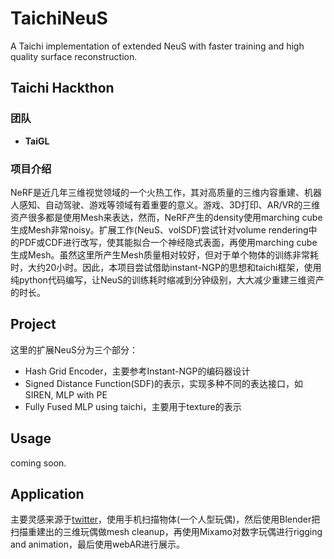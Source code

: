 # TaichiNeuS

A Taichi implementation of extended NeuS with faster training and high quality surface reconstruction.  <br>



## Taichi Hackthon

### 团队

* **TaiGL**<br>

### 项目介绍

NeRF是近几年三维视觉领域的一个火热工作，其对高质量的三维内容重建、机器人感知、自动驾驶、游戏等领域有着重要的意义。游戏、3D打印、AR/VR的三维资产很多都是使用Mesh来表达，然而，NeRF产生的density使用marching cube生成Mesh非常noisy。扩展工作(NeuS、volSDF)尝试针对volume rendering中的PDF或CDF进行改写，使其能拟合一个神经隐式表面，再使用marching cube生成Mesh。虽然这里所产生Mesh质量相对较好，但对于单个物体的训练非常耗时，大约20小时。因此，本项目尝试借助instant-NGP的思想和taichi框架，使用纯python代码编写，让NeuS的训练耗时缩减到分钟级别，大大减少重建三维资产的时长。<br>



## Project

这里的扩展NeuS分为三个部分：

* Hash Grid Encoder，主要参考Instant-NGP的编码器设计
* Signed Distance Function(SDF)的表示，实现多种不同的表达接口，如SIREN, MLP with PE
* Fully Fused MLP using taichi，主要用于texture的表示



## Usage

coming soon.



## Application

主要灵感来源于[twitter](https://twitter.com/nathanwchan/status/1595267321802944513)，使用手机扫描物体(一个人型玩偶)，然后使用Blender把扫描重建出的三维玩偶做mesh cleanup，再使用Mixamo对数字玩偶进行rigging and animation，最后使用webAR进行展示。
